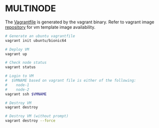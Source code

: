 # MULTINODE
The [Vagrantfile](./Vagrantfile) is generated by the vagrant binary. Refer to vagrant image [repository](https://app.vagrantup.com/boxes/search) for vm template image availability. 

```bash
# Generate an ubuntu vagrantfile
vagrant init ubuntu/bionic64

# Deploy VM
vagrant up

# Check node status
vagrant status

# Login to VM
#  $VMNAME based on vagrant file is either of the following: 
#    node-1
#    node-2
vagrant ssh $VMNAME

# Destroy VM
vagrant destroy

# Destroy VM (without prompt)
vagrant destroy --force
```